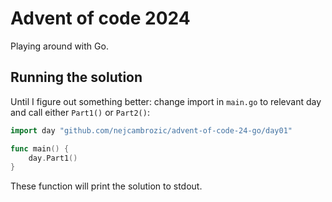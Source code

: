 # Advent of code 2024

Playing around with Go.

## Running the solution

Until I figure out something better:
change import in `main.go` to relevant day and call either `Part1()` or `Part2()`:

```go
import day "github.com/nejcambrozic/advent-of-code-24-go/day01"

func main() {
	day.Part1()
}
```

These function will print the solution to stdout.
